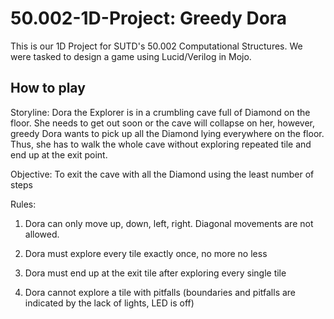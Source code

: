 # 50.002-1D-Project: Greedy Dora

This is our 1D Project for SUTD's 50.002 Computational Structures. We were tasked to design a game using Lucid/Verilog in Mojo.

## How to play
Storyline: Dora the Explorer is in a crumbling cave full of Diamond on the floor. She needs to get out soon or the cave will collapse on her, however, greedy Dora wants to pick up all the Diamond lying everywhere on the floor. Thus, she has to walk the whole cave without exploring repeated tile and end up at the exit point. 

Objective: To exit the cave with all the Diamond using the least number of steps 

Rules:
1. Dora can only move up, down, left, right. Diagonal movements are not allowed.

2. Dora must explore every tile exactly once, no more no less

3. Dora must end up at the exit tile after exploring every single tile

4. Dora cannot explore a tile with pitfalls (boundaries and pitfalls are indicated by the lack of lights, LED is off)
